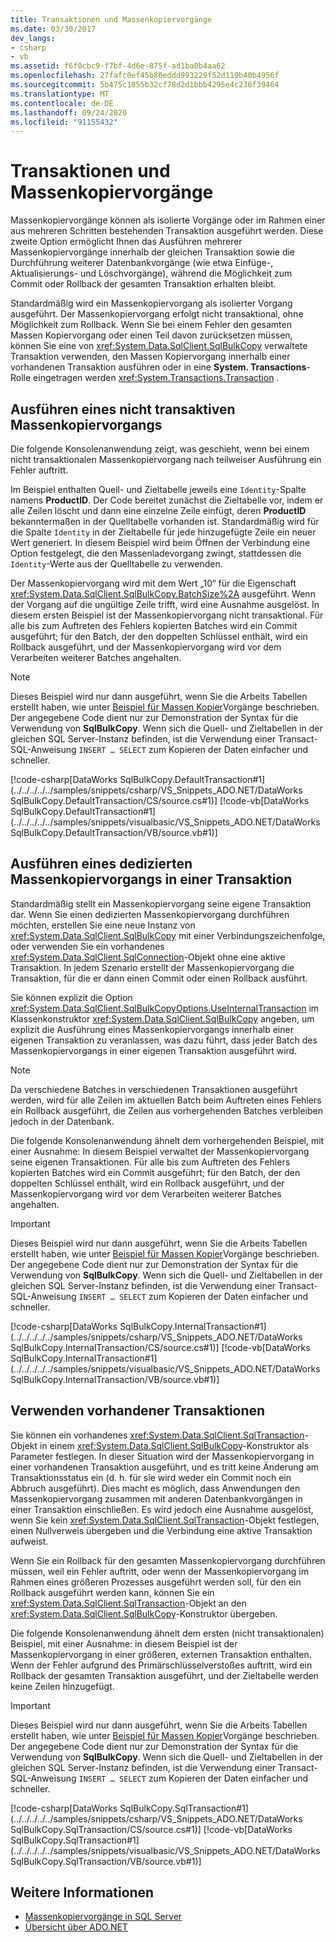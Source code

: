 ```yaml
---
title: Transaktionen und Massenkopiervorgänge
ms.date: 03/30/2017
dev_langs:
- csharp
- vb
ms.assetid: f6f0cbc9-f7bf-4d6e-875f-ad1ba0b4aa62
ms.openlocfilehash: 27fafc0ef45b80eddd993229f52d119b40b4956f
ms.sourcegitcommit: 5b475c1855b32cf78d2d1bbb4295e4c236f39464
ms.translationtype: MT
ms.contentlocale: de-DE
ms.lasthandoff: 09/24/2020
ms.locfileid: "91155432"
---
```

# <a name="transaction-and-bulk-copy-operations"></a>Transaktionen und Massenkopiervorgänge

Massenkopiervorgänge können als isolierte Vorgänge oder im Rahmen einer aus mehreren Schritten bestehenden Transaktion ausgeführt werden. Diese zweite Option ermöglicht Ihnen das Ausführen mehrerer Massenkopiervorgänge innerhalb der gleichen Transaktion sowie die Durchführung weiterer Datenbankvorgänge (wie etwa Einfüge-, Aktualisierungs- und Löschvorgänge), während die Möglichkeit zum Commit oder Rollback der gesamten Transaktion erhalten bleibt.  
  
 Standardmäßig wird ein Massenkopiervorgang als isolierter Vorgang ausgeführt. Der Massenkopiervorgang erfolgt nicht transaktional, ohne Möglichkeit zum Rollback. Wenn Sie bei einem Fehler den gesamten Massen Kopiervorgang oder einen Teil davon zurücksetzen müssen, können Sie eine von <xref:System.Data.SqlClient.SqlBulkCopy> verwaltete Transaktion verwenden, den Massen Kopiervorgang innerhalb einer vorhandenen Transaktion ausführen oder in eine **System. Transactions**-Rolle eingetragen werden <xref:System.Transactions.Transaction> .  
  
## <a name="performing-a-non-transacted-bulk-copy-operation"></a>Ausführen eines nicht transaktiven Massenkopiervorgangs  

 Die folgende Konsolenanwendung zeigt, was geschieht, wenn bei einem nicht transaktionalen Massenkopiervorgang nach teilweiser Ausführung ein Fehler auftritt.  
  
 Im Beispiel enthalten Quell- und Zieltabelle jeweils eine `Identity`-Spalte namens **ProductID**. Der Code bereitet zunächst die Zieltabelle vor, indem er alle Zeilen löscht und dann eine einzelne Zeile einfügt, deren **ProductID** bekanntermaßen in der Quelltabelle vorhanden ist. Standardmäßig wird für die Spalte `Identity` in der Zieltabelle für jede hinzugefügte Zeile ein neuer Wert generiert. In diesem Beispiel wird beim Öffnen der Verbindung eine Option festgelegt, die den Massenladevorgang zwingt, stattdessen die `Identity`-Werte aus der Quelltabelle zu verwenden.  
  
 Der Massenkopiervorgang wird mit dem Wert „10“ für die Eigenschaft <xref:System.Data.SqlClient.SqlBulkCopy.BatchSize%2A> ausgeführt. Wenn der Vorgang auf die ungültige Zeile trifft, wird eine Ausnahme ausgelöst. In diesem ersten Beispiel ist der Massenkopiervorgang nicht transaktional. Für alle bis zum Auftreten des Fehlers kopierten Batches wird ein Commit ausgeführt; für den Batch, der den doppelten Schlüssel enthält, wird ein Rollback ausgeführt, und der Massenkopiervorgang wird vor dem Verarbeiten weiterer Batches angehalten.  
  
> [!NOTE]
> Dieses Beispiel wird nur dann ausgeführt, wenn Sie die Arbeits Tabellen erstellt haben, wie unter [Beispiel für Massen Kopier](bulk-copy-example-setup.md)Vorgänge beschrieben. Der angegebene Code dient nur zur Demonstration der Syntax für die Verwendung von **SqlBulkCopy**. Wenn sich die Quell- und Zieltabellen in der gleichen SQL Server-Instanz befinden, ist die Verwendung einer Transact-SQL-Anweisung `INSERT … SELECT` zum Kopieren der Daten einfacher und schneller.  
  
 [!code-csharp[DataWorks SqlBulkCopy.DefaultTransaction#1](../../../../../samples/snippets/csharp/VS_Snippets_ADO.NET/DataWorks SqlBulkCopy.DefaultTransaction/CS/source.cs#1)]
 [!code-vb[DataWorks SqlBulkCopy.DefaultTransaction#1](../../../../../samples/snippets/visualbasic/VS_Snippets_ADO.NET/DataWorks SqlBulkCopy.DefaultTransaction/VB/source.vb#1)]  
  
## <a name="performing-a-dedicated-bulk-copy-operation-in-a-transaction"></a>Ausführen eines dedizierten Massenkopiervorgangs in einer Transaktion  

 Standardmäßig stellt ein Massenkopiervorgang seine eigene Transaktion dar. Wenn Sie einen dedizierten Massenkopiervorgang durchführen möchten, erstellen Sie eine neue Instanz von <xref:System.Data.SqlClient.SqlBulkCopy> mit einer Verbindungszeichenfolge, oder verwenden Sie ein vorhandenes <xref:System.Data.SqlClient.SqlConnection>-Objekt ohne eine aktive Transaktion. In jedem Szenario erstellt der Massenkopiervorgang die Transaktion, für die er dann einen Commit oder einen Rollback ausführt.  
  
 Sie können explizit die Option <xref:System.Data.SqlClient.SqlBulkCopyOptions.UseInternalTransaction> im Klassenkonstruktor <xref:System.Data.SqlClient.SqlBulkCopy> angeben, um explizit die Ausführung eines Massenkopiervorgangs innerhalb einer eigenen Transaktion zu veranlassen, was dazu führt, dass jeder Batch des Massenkopiervorgangs in einer eigenen Transaktion ausgeführt wird.  
  
> [!NOTE]
> Da verschiedene Batches in verschiedenen Transaktionen ausgeführt werden, wird für alle Zeilen im aktuellen Batch beim Auftreten eines Fehlers ein Rollback ausgeführt, die Zeilen aus vorhergehenden Batches verbleiben jedoch in der Datenbank.  
  
 Die folgende Konsolenanwendung ähnelt dem vorhergehenden Beispiel, mit einer Ausnahme: In diesem Beispiel verwaltet der Massenkopiervorgang seine eigenen Transaktionen. Für alle bis zum Auftreten des Fehlers kopierten Batches wird ein Commit ausgeführt; für den Batch, der den doppelten Schlüssel enthält, wird ein Rollback ausgeführt, und der Massenkopiervorgang wird vor dem Verarbeiten weiterer Batches angehalten.  
  
> [!IMPORTANT]
> Dieses Beispiel wird nur dann ausgeführt, wenn Sie die Arbeits Tabellen erstellt haben, wie unter [Beispiel für Massen Kopier](bulk-copy-example-setup.md)Vorgänge beschrieben. Der angegebene Code dient nur zur Demonstration der Syntax für die Verwendung von **SqlBulkCopy**. Wenn sich die Quell- und Zieltabellen in der gleichen SQL Server-Instanz befinden, ist die Verwendung einer Transact-SQL-Anweisung `INSERT … SELECT` zum Kopieren der Daten einfacher und schneller.  
  
 [!code-csharp[DataWorks SqlBulkCopy.InternalTransaction#1](../../../../../samples/snippets/csharp/VS_Snippets_ADO.NET/DataWorks SqlBulkCopy.InternalTransaction/CS/source.cs#1)]
 [!code-vb[DataWorks SqlBulkCopy.InternalTransaction#1](../../../../../samples/snippets/visualbasic/VS_Snippets_ADO.NET/DataWorks SqlBulkCopy.InternalTransaction/VB/source.vb#1)]  
  
## <a name="using-existing-transactions"></a>Verwenden vorhandener Transaktionen  

 Sie können ein vorhandenes <xref:System.Data.SqlClient.SqlTransaction>-Objekt in einem <xref:System.Data.SqlClient.SqlBulkCopy>-Konstruktor als Parameter festlegen. In dieser Situation wird der Massenkopiervorgang in einer vorhandenen Transaktion ausgeführt, und es tritt keine Änderung am Transaktionsstatus ein (d. h. für sie wird weder ein Commit noch ein Abbruch ausgeführt). Dies macht es möglich, dass Anwendungen den Massenkopiervorgang zusammen mit anderen Datenbankvorgängen in einer Transaktion einschließen. Es wird jedoch eine Ausnahme ausgelöst, wenn Sie kein <xref:System.Data.SqlClient.SqlTransaction>-Objekt festlegen, einen Nullverweis übergeben und die Verbindung eine aktive Transaktion aufweist.  
  
 Wenn Sie ein Rollback für den gesamten Massenkopiervorgang durchführen müssen, weil ein Fehler auftritt, oder wenn der Massenkopiervorgang im Rahmen eines größeren Prozesses ausgeführt werden soll, für den ein Rollback ausgeführt werden kann, können Sie ein <xref:System.Data.SqlClient.SqlTransaction>-Objekt an den <xref:System.Data.SqlClient.SqlBulkCopy>-Konstruktor übergeben.  
  
 Die folgende Konsolenanwendung ähnelt dem ersten (nicht transaktionalen) Beispiel, mit einer Ausnahme: in diesem Beispiel ist der Massenkopiervorgang in einer größeren, externen Transaktion enthalten. Wenn der Fehler aufgrund des Primärschlüsselverstoßes auftritt, wird ein Rollback der gesamten Transaktion ausgeführt, und der Zieltabelle werden keine Zeilen hinzugefügt.  
  
> [!IMPORTANT]
> Dieses Beispiel wird nur dann ausgeführt, wenn Sie die Arbeits Tabellen erstellt haben, wie unter [Beispiel für Massen Kopier](bulk-copy-example-setup.md)Vorgänge beschrieben. Der angegebene Code dient nur zur Demonstration der Syntax für die Verwendung von **SqlBulkCopy**. Wenn sich die Quell- und Zieltabellen in der gleichen SQL Server-Instanz befinden, ist die Verwendung einer Transact-SQL-Anweisung `INSERT … SELECT` zum Kopieren der Daten einfacher und schneller.  
  
 [!code-csharp[DataWorks SqlBulkCopy.SqlTransaction#1](../../../../../samples/snippets/csharp/VS_Snippets_ADO.NET/DataWorks SqlBulkCopy.SqlTransaction/CS/source.cs#1)]
 [!code-vb[DataWorks SqlBulkCopy.SqlTransaction#1](../../../../../samples/snippets/visualbasic/VS_Snippets_ADO.NET/DataWorks SqlBulkCopy.SqlTransaction/VB/source.vb#1)]  
  
## <a name="see-also"></a>Weitere Informationen

- [Massenkopiervorgänge in SQL Server](bulk-copy-operations-in-sql-server.md)
- [Übersicht über ADO.NET](../ado-net-overview.md)
